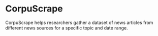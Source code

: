 # CorpuScrape
CorpuScrape helps researchers gather a dataset of news articles from different news sources for a specific topic and date range.

